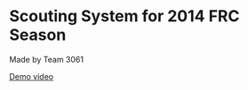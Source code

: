 Scouting System for 2014 FRC Season
============

Made by Team 3061

[Demo video](http://youtu.be/WxqvZ7Plnmk)
